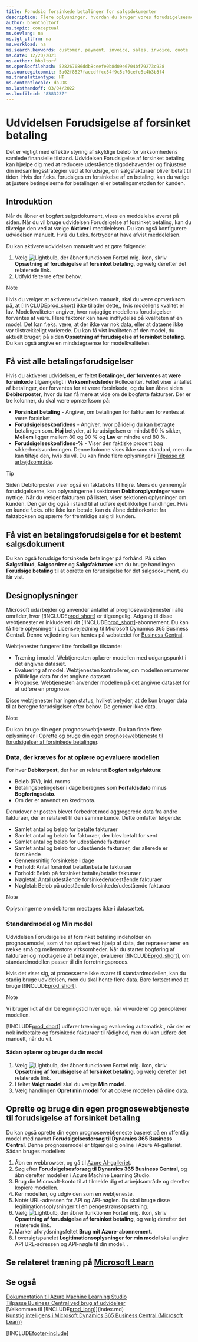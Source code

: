 ```yaml
---
title: Forudsig forsinkede betalinger for salgsdokumenter
description: Flere oplysninger, hvordan du bruger vores forudsigelsesmodel til at forudsige, om en faktura vil blive betalt til tiden.
author: brentholtorf
ms.topic: conceptual
ms.devlang: na
ms.tgt_pltfrm: na
ms.workload: na
ms.search.keywords: customer, payment, invoice, sales, invoice, quote
ms.date: 12/20/2021
ms.author: bholtorf
ms.openlocfilehash: 528267086ddb8ceefe0b8d09e6704bf79273c928
ms.sourcegitcommit: 5a02f8527faecdffcc54f9c5c70cefe8c4b3b3f4
ms.translationtype: HT
ms.contentlocale: da-DK
ms.lasthandoff: 03/04/2022
ms.locfileid: "8383237"
---
```

# <a name="the-late-payment-prediction-extension"></a>Udvidelsen Forudsigelse af forsinket betaling

Det er vigtigt med effektiv styring af skyldige beløb for virksomhedens samlede finansielle tilstand. Udvidelsen Forudsigelse af forsinket betaling kan hjælpe dig med at reducere udestående tilgodehavender og finjustere din indsamlingsstrategier ved at forudsige, om salgsfakturaer bliver betalt til tiden. Hvis der f.eks. forudsiges en forsinkelse af en betaling, kan du vælge at justere betingelserne for betalingen eller betalingsmetoden for kunden.

## <a name="getting-started"></a>Introduktion

Når du åbner et bogført salgsdokument, vises en meddelelse øverst på siden. Når du vil bruge udvidelsen Forudsigelse af forsinket betaling, kan du tilvælge den ved at vælge **Aktiver** i meddelelsen. Du kan også konfigurere udvidelsen manuelt. Hvis du f.eks. fortryder at have afvist meddelelsen.  

Du kan aktivere udvidelsen manuelt ved at gøre følgende:

1. Vælg ![Lightbulb, der åbner funktionen Fortæl mig.](media/ui-search/search_small.png "Fortæl mig, hvad du vil foretage dig") ikon, skriv **Opsætning af forudsigelse af forsinket betaling**, og vælg derefter det relaterede link.  
2. Udfyld felterne efter behov.

> [!Note]
> Hvis du vælger at aktivere udvidelsen manuelt, skal du være opmærksom på, at [!INCLUDE[prod_short](includes/prod_short.md)] ikke tillader dette,, hvis modellens kvalitet er lav. Modelkvaliteten angiver, hvor nøjagtige modellens forudsigelser forventes at være. Flere faktorer kan have indflydelse på kvaliteten af en model. Det kan f.eks. være, at der ikke var nok data, eller at dataene ikke var tilstrækkeligt varierede. Du kan få vist kvaliteten af den model, du aktuelt bruger, på siden **Opsætning af forudsigelse af forsinket betaling**. Du kan også angive en mindstegrænse for modelkvaliteten.   

## <a name="viewing-all-payment-predictions"></a>Få vist alle betalingsforudsigelser
Hvis du aktiverer udvidelsen, er feltet **Betalinger, der forventes at være forsinkede** tilgængeligt i **Virksomhedsleder** Rollecenter. Feltet viser antallet af betalinger, der forventes for at være forsinkede, og du kan åbne siden **Debitorposter**, hvor du kan få mere at vide om de bogførte fakturaer. Der er tre kolonner, du skal være opmærksom på:  

* **Forsinket betaling** - Angiver, om betalingen for fakturaen forventes at være forsinket.
* **Forudsigelseskonfidens** - Angiver, hvor pålidelig du kan betragte betalingen som. **Høj** betyder, at forudsigelsen er mindst 90 % sikker, **Mellem** ligger mellem 80 og 90 % og **Lav** er mindre end 80 %.
* **Forudsigelseskonfidens-%** - Viser den faktiske procent bag sikkerhedsvurderingen. Denne kolonne vises ikke som standard, men du kan tilføje den, hvis du vil. Du kan finde flere oplysninger i [Tilpasse dit arbejdsområde](ui-personalization-user.md).

> [!Tip]
> Siden Debitorposter viser også en faktaboks til højre. Mens du gennemgår forudsigelserne, kan oplysningerne i sektionen **Debitoroplysninger** være nyttige. Når du vælger fakturaen på listen, viser sektionen oplysninger om kunden. Den gør dig også i stand til at udføre øjeblikkelige handlinger. Hvis en kunde f.eks. ofte ikke kan betale, kan du åbne debitorkortet fra faktaboksen og spærre for fremtidige salg til kunden.  

## <a name="viewing-a-payment-prediction-for-a-specific-sales-document"></a>Få vist en betalingsforudsigelse for et bestemt salgsdokument
Du kan også forudsige forsinkede betalinger på forhånd. På siden **Salgstilbud**, **Salgsordrer** og **Salgsfakturaer** kan du bruge handlingen **Forudsige betaling** til at oprette en forudsigelse for det salgsdokument, du får vist.

<!--## Scheduling Payment Predictions
On the **Late Payment Prediction Setup** page you can schedule updates to payment predictions for a time that is convenient for you. -->

## <a name="design-details"></a>Designoplysninger
Microsoft udarbejder og anvender antallet af prognosewebtjenester i alle områder, hvor [!INCLUDE[prod_short](includes/prod_short.md)] er tilgængelig. Adgang til disse webtjenester er inkluderet i dit [!INCLUDE[prod_short](includes/prod_short.md)]-abonnement. Du kan få flere oplysninger i Licensvejledning til Microsoft Dynamics 365 Business Central. Denne vejledning kan hentes på webstedet for [Business Central](https://dynamics.microsoft.com/en-us/business-central/overview/).

Webtjenester fungerer i tre forskellige tilstande:
- Træning i model. Webtjenesten oplærer modellen med udgangspunkt i det angivne datasæt.
- Evaluering af model. Webtjenesten kontrollerer, om modellen returnerer pålidelige data for det angivne datasæt.
- Prognose. Webtjenesten anvender modellen på det angivne datasæt for at udføre en prognose.

Disse webtjenester har ingen status, hvilket betyder, at de kun bruger data til at beregne forudsigelser efter behov. De gemmer ikke data. 

> [!NOTE]  
>   Du kan bruge din egen prognosewebtjeneste. Du kan finde flere oplysninger i [Oprette og bruge din egen prognosewebtjeneste til forudsigelser af forsinkede betalinger](#AnchorText). 

### <a name="data-required-to-train-and-evaluate-the-model"></a>Data, der kræves for at oplære og evaluere modellen 
For hver **Debitorpost**, der har en relateret **Bogført salgsfaktura**:
- Beløb (RV), inkl. moms
- Betalingsbetingelser i dage beregnes som **Forfaldsdato** minus **Bogføringsdato**.
- Om der er anvendt en kreditnota. 

Derudover er posten blevet forbedret med aggregerede data fra andre fakturaer, der er relateret til den samme kunde. Dette omfatter følgende:

- Samlet antal og beløb for betalte fakturaer
- Samlet antal og beløb for fakturaer, der blev betalt for sent
- Samlet antal og beløb for udestående fakturaer
- Samlet antal og beløb for udestående fakturaer, der allerede er forsinkede
- Gennemsnitlig forsinkelse i dage
- Forhold: Antal forsinket betalte/betalte fakturaer
- Forhold: Beløb på forsinket betalte/betalte fakturaer
- Nøgletal: Antal udestående forsinkede/udestående fakturaer
- Nøgletal: Beløb på udestående forsinkede/udestående fakturaer
> [!Note]
> Oplysningerne om debitoren medtages ikke i datasættet.

### <a name="standard-model-and-my-model"></a>Standardmodel og Min model
Udvidelsen Forudsigelse af forsinket betaling indeholder en prognosemodel, som vi har oplært ved hjælp af data, der repræsenterer en række små og mellemstore virksomheder. Når du starter bogføring af fakturaer og modtagelse af betalinger, evaluerer [!INCLUDE[prod_short](includes/prod_short.md)], om standardmodellen passer til din forretningsproces. 

Hvis det viser sig, at processerne ikke svarer til standardmodellen, kan du stadig bruge udvidelsen, men du skal hente flere data. Bare fortsæt med at bruge [!INCLUDE[prod_short](includes/prod_short.md)].
> [!Note]
> Vi bruger lidt af din beregningstid hver uge, når vi vurderer og genoplærer modellen. 

[!INCLUDE[prod_short](includes/prod_short.md)] udfører træning og evaluering automatisk,, når der er nok indbetalte og forsinkede fakturaer til rådighed, men du kan udføre det manuelt, når du vil.

#### <a name="to-train-and-use-your-model"></a>Sådan oplærer og bruger du din model
1. Vælg ![Lightbulb, der åbner funktionen Fortæl mig.](media/ui-search/search_small.png "Fortæl mig, hvad du vil foretage dig") ikon, skriv **Opsætning af forudsigelse af forsinket betaling**, og vælg derefter det relaterede link.  
2. I feltet **Valgt model** skal du vælge **Min model**.
3. Vælg handlingen **Opret min model** for at oplære modellen på dine data.  

## <a name="create-and-use-your-own-predictive-web-service-for-late-payment-prediction"></a><a name="AnchorText"> </a>Oprette og bruge din egen prognosewebtjeneste til forudsigelse af forsinket betaling
Du kan også oprette din egen prognosewebtjeneste baseret på en offentlig model med navnet **Forudsigelsesforsøg til Dynamics 365 Business Central**. Denne prognosemodel er tilgængelig online i Azure AI-galleriet. Sådan bruges modellen:  

1. Åbn en webbrowser, og gå til [Azure AI-galleriet](https://go.microsoft.com/fwlink/?linkid=2086310).  
2. Søg efter **Forudsigelsesforsøg til Dynamics 365 Business Central**, og åbn derefter modellen i Azure Machine Learning Studio.  
3. Brug din Microsoft-konto til at tilmelde dig et arbejdsområde og derefter kopiere modellen.  
4. Kør modellen, og udgiv den som en webtjeneste.  
5. Notér URL-adressen for API og API-nøglen. Du skal bruge disse legitimationsoplysninger til en pengestrømsopsætning.  
6. Vælg ![Lightbulb, der åbner funktionen Fortæl mig.](media/ui-search/search_small.png "Fortæl mig, hvad du vil foretage dig") ikon, skriv **Opsætning af forudsigelse af forsinket betaling**, og vælg derefter det relaterede link.  
7. Marker afkrydsningsfeltet **Brug mit Azure-abonnement**.
8. I oversigtspanelet **Legitimationsoplysninger for min model** skal angive API URL-adressen og API-nøgle til din model.  .  

## <a name="see-related-training-at-microsoft-learn"></a>Se relateret træning på [Microsoft Learn](/learn/modules/predict-late-payments-sales-documents/)

## <a name="see-also"></a>Se også

[Dokumentation til Azure Machine Learning Studio](/azure/machine-learning/classic/)  
[Tilpasse Business Central ved brug af udvidelser](ui-extensions.md)  
[Velkommen til [!INCLUDE[prod_long](includes/prod_long.md)]](index.md)  
[Kunstig intelligens i Microsoft Dynamics 365 Business Central (Microsoft Learn)](/learn/paths/use-artificial-intelligence/)  

[!INCLUDE[footer-include](includes/footer-banner.md)]